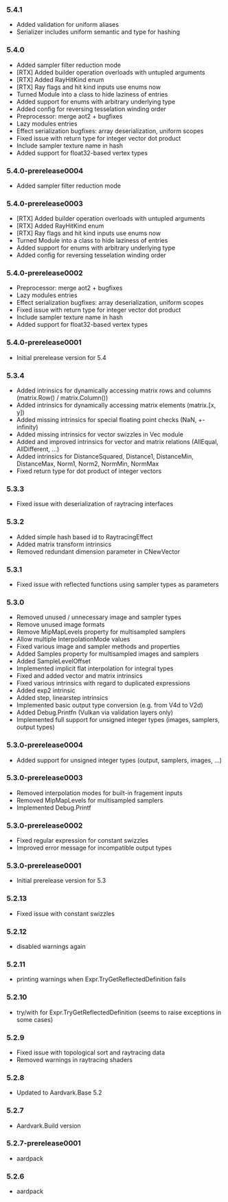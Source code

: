 ### 5.4.1
* Added validation for uniform aliases
* Serializer includes uniform semantic and type for hashing

### 5.4.0
* Added sampler filter reduction mode
* [RTX] Added builder operation overloads with untupled arguments
* [RTX] Added RayHitKind enum
* [RTX] Ray flags and hit kind inputs use enums now
* Turned Module into a class to hide laziness of entries
* Added support for enums with arbitrary underlying type
* Added config for reversing tesselation winding order
* Preprocessor: merge aot2 + bugfixes
* Lazy modules entries
* Effect serialization bugfixes: array deserialization, uniform scopes
* Fixed issue with return type for integer vector dot product
* Include sampler texture name in hash
* Added support for float32-based vertex types

### 5.4.0-prerelease0004
* Added sampler filter reduction mode

### 5.4.0-prerelease0003
* [RTX] Added builder operation overloads with untupled arguments
* [RTX] Added RayHitKind enum
* [RTX] Ray flags and hit kind inputs use enums now
* Turned Module into a class to hide laziness of entries
* Added support for enums with arbitrary underlying type
* Added config for reversing tesselation winding order

### 5.4.0-prerelease0002
* Preprocessor: merge aot2 + bugfixes
* Lazy modules entries
* Effect serialization bugfixes: array deserialization, uniform scopes
* Fixed issue with return type for integer vector dot product
* Include sampler texture name in hash
* Added support for float32-based vertex types

### 5.4.0-prerelease0001
* Initial prerelease version for 5.4

### 5.3.4
* Added intrinsics for dynamically accessing matrix rows and columns (matrix.Row() / matrix.Column())
* Added intrinsics for dynamically accessing matrix elements (matrix.[x, y])
* Added missing intrinsics for special floating point checks (NaN, +-infinity)
* Added missing intrinsics for vector swizzles in Vec module
* Added and improved intrinsics for vector and matrix relations (AllEqual, AllDifferent, ...)
* Added intrinsics for DistanceSquared, Distance1, DistanceMin, DistanceMax, Norm1, Norm2, NormMin, NormMax
* Fixed return type for dot product of integer vectors

### 5.3.3
* Fixed issue with deserialization of raytracing interfaces

### 5.3.2
* Added simple hash based id to RaytracingEffect
* Added matrix transform intrinsics
* Removed redundant dimension parameter in CNewVector

### 5.3.1
* Fixed issue with reflected functions using sampler types as parameters

### 5.3.0
* Removed unused / unnecessary image and sampler types
* Remove unused image formats
* Remove MipMapLevels property for multisampled samplers
* Allow multiple InterpolationMode values
* Fixed various image and sampler methods and properties
* Added Samples property for multisampled images and samplers
* Added SampleLevelOffset
* Implemented implicit flat interpolation for integral types
* Fixed and added vector and matrix intrinsics
* Fixed various intrinsics with regard to duplicated expressions
* Added exp2 intrinsic
* Added step, linearstep intrinsics
* Implemented basic output type conversion (e.g. from V4d to V2d)
* Added Debug.Printfn (Vulkan via validation layers only)
* Implemented full support for unsigned integer types (images, samplers, output types)

### 5.3.0-prerelease0004
* Added support for unsigned integer types (output, samplers, images, ...) 

### 5.3.0-prerelease0003
* Removed interpolation modes for built-in fragement inputs
* Removed MipMapLevels for multisampled samplers
* Implemented Debug.Printf

### 5.3.0-prerelease0002
* Fixed regular expression for constant swizzles
* Improved error message for incompatible output types

### 5.3.0-prerelease0001
* Initial prerelease version for 5.3

### 5.2.13
* Fixed issue with constant swizzles

### 5.2.12
* disabled warnings again

### 5.2.11
* printing warnings when Expr.TryGetReflectedDefinition fails

### 5.2.10
* try/with for Expr.TryGetReflectedDefinition (seems to raise exceptions in some cases)

### 5.2.9
* Fixed issue with topological sort and raytracing data
* Removed warnings in raytracing shaders

### 5.2.8
* Updated to Aardvark.Base 5.2

### 5.2.7
* Aardvark.Build version 

### 5.2.7-prerelease0001
* aardpack 

### 5.2.6
* aardpack 